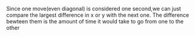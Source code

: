 Since one move(even diagonal) is considered one second,we can just compare the largest difference in x or y with the next one. The difference bewteen them is the amount of time it would take to go from one to the other